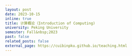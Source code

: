 ```yaml
---
layout: post
date: 2023-10-15
inline: true
title: 计算概论（Introduction of Computing)
university: Peking University
semester: Fall&nbsp;2023
past: false
related_posts: false
external_page: https://cuibinpku.github.io/teaching.html
---
```


